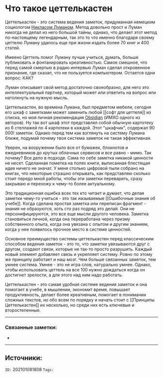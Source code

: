 # Что такое цеттелькастен

Цеттелькастен - это система ведения заметок, придуманная немецким социологом [Никласом Луманом](https://ru.wikipedia.org/wiki/Луман,_Никлас). Метод довольно прост и Луман никогда не делал из него большой тайны, однако, что делает этот метод по-настоящему легендарным, так это то что именно благодаря своему цеттелю Луману удалось еще при жизни издать более 70 книг и 400 статей. 

Имеено Цеттель помог Луману лучше учиться, думать, больше публиковать и фонтанировать креативностью. Самое смешное, что перед самой смертью в радио интервью Луман сделал откровенное признание, где сказал, что не пользуется компьютером. Остается одни вопрос: КАК? 

Луман описывает свой метод достаточно своеобразно, для него это интеллектуальный партнер, который может или ответить на вопрос или натолкнуть на нужную мысль.

Цеттелькастен, во времена Лумана, был предметом мебели, сегодня его шкаф с заметками может заменить любой [[софт для цеттеля]] из списка, но моя личная рекомендация [Obsidian](https://obsidian.md) (ИМХО одного из авторов). Ну так вот шкаф этот представлял собой обычную картотеку из 6 стеллажей по 4 картотеки в каждой. Этот "шкафчик", содержал 90 000! заметок. Однако перед тем как взглянуть на систему Лумана ближе, подумай почему твоя система заметок не такая эффективная.

Уверен, на вооружении было все от бумажек, блокнотов и ежедневников до крутых облачных сервисов и все равно - мимо. Так почему? Все дело в подходе. Сама по себе заметка никакой ценности не несет. Сделанная пометка на полях книги, выписанная блестящая идея ничего не значат. У меня столько цифровой пыли собрано на книгах, что некоторые страшно открывать, как представляю сколько стоит передо мной работы, чтобы эти заметки переварить, сразу закрываю и перехожу к чему-то более актуальному.

Это традиционная ошибка всех тех кто читает и думает, что делая заметки чему-то учиться - это так называемые [[Ошибочные знания об учебе]]. Когда сделана простая заметка или переписан фрагмент - знания не образуются, хоть сто раз подряд это делай. Они не персонифицируются, это все еще мысли другого человека. Заметка становиться личной, когда она переработана через призму собственного опыта, когда она увязана с опытом и другим знанием, когда у нее появилось прочное место в системе ценностей.

Основное преимущество системы цеттелькастен перед классическим способом ведения заметок - это то, что заметки увязываются друг с другом, создают связи, которые не так-то просто разрушить. Каждый новый элемент добавляет связь и укрепляет систему. Ровно по этому же принципу работает и наш мозг. Чем больше связанных заметок, тем умнее система. Умнее - это не игра слов, натурально умнее. Однако, чтобы использовать цеттель на все 100 нужно дождаться когда он достигнет зрелости, а для этого над ним надо работать.

Цеттелькастен - это самая удобная системе ведения заметок и она помогает в учебе, в мышлении, экономит время, повышает продуктивность, делает более креативным, помогает в понимании сложных текстов, но обо всем по порядку и начать стоит с [[Принципы Цеттелькастен]] их несколько, но среди них есть ключевые и второстепенные. 



---
### Связанные заметки:
- 

---
**Источники**: 
- 

`ID:` 202101081808
`Tags:` 